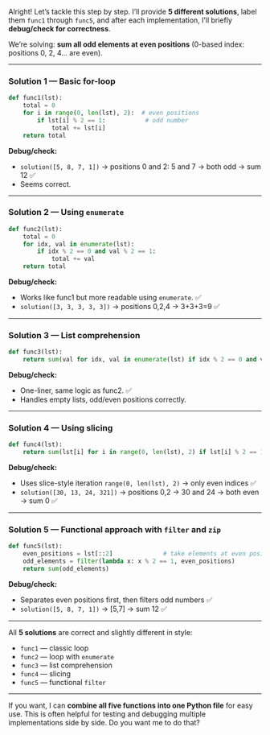 Alright! Let’s tackle this step by step. I’ll provide **5 different solutions**, label them `func1` through `func5`, and after each implementation, I’ll briefly **debug/check for correctness**.

We’re solving: **sum all odd elements at even positions** (0-based index: positions 0, 2, 4… are even).

---

### **Solution 1 — Basic for-loop**

```python
def func1(lst):
    total = 0
    for i in range(0, len(lst), 2):  # even positions
        if lst[i] % 2 == 1:           # odd number
            total += lst[i]
    return total
```

**Debug/check:**

* `solution([5, 8, 7, 1])` → positions 0 and 2: 5 and 7 → both odd → sum 12 ✅
* Seems correct.

---

### **Solution 2 — Using `enumerate`**

```python
def func2(lst):
    total = 0
    for idx, val in enumerate(lst):
        if idx % 2 == 0 and val % 2 == 1:
            total += val
    return total
```

**Debug/check:**

* Works like func1 but more readable using `enumerate`. ✅
* `solution([3, 3, 3, 3, 3])` → positions 0,2,4 → 3+3+3=9 ✅

---

### **Solution 3 — List comprehension**

```python
def func3(lst):
    return sum(val for idx, val in enumerate(lst) if idx % 2 == 0 and val % 2 == 1)
```

**Debug/check:**

* One-liner, same logic as func2. ✅
* Handles empty lists, odd/even positions correctly.

---

### **Solution 4 — Using slicing**

```python
def func4(lst):
    return sum(lst[i] for i in range(0, len(lst), 2) if lst[i] % 2 == 1)
```

**Debug/check:**

* Uses slice-style iteration `range(0, len(lst), 2)` → only even indices ✅
* `solution([30, 13, 24, 321])` → positions 0,2 → 30 and 24 → both even → sum 0 ✅

---

### **Solution 5 — Functional approach with `filter` and `zip`**

```python
def func5(lst):
    even_positions = lst[::2]              # take elements at even positions
    odd_elements = filter(lambda x: x % 2 == 1, even_positions)
    return sum(odd_elements)
```

**Debug/check:**

* Separates even positions first, then filters odd numbers ✅
* `solution([5, 8, 7, 1])` → [5,7] → sum 12 ✅

---

All **5 solutions** are correct and slightly different in style:

* `func1` — classic loop
* `func2` — loop with `enumerate`
* `func3` — list comprehension
* `func4` — slicing
* `func5` — functional `filter`

---

If you want, I can **combine all five functions into one Python file** for easy use. This is often helpful for testing and debugging multiple implementations side by side. Do you want me to do that?
